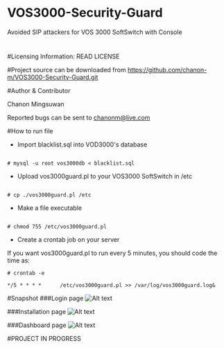 # VOS3000-Security-Guard
Avoided SIP attackers for VOS 3000 SoftSwitch with Console

#

#Licensing Information: READ LICENSE

#Project source can be downloaded from
https://github.com/chanon-m/VOS3000-Security-Guard.git

#Author & Contributor

Chanon Mingsuwan

Reported bugs can be sent to chanonm@live.com

#How to run file

* Import blacklist.sql into VOD3000's database

```

# mysql -u root vos3000db < blacklist.sql

```

* Upload vos3000guard.pl to your VOS3000 SoftSwitch in /etc

```

# cp ./vos3000guard.pl /etc

```

* Make a file executable 

```

# chmod 755 /etc/vos3000guard.pl

```

* Create a crontab job on your server

If you want vos3000guard.pl to run every 5 minutes, you should code the time as:


```
# crontab -e

*/5 * * * *      /etc/vos3000guard.pl >> /var/log/vos3000guard.log&

```

#Snapshot
###Login page
![Alt text](http://www.icalleasy.com/images/vos_g_sp1.png "Snapshot Login") 

###Installation page
![Alt text](http://www.icalleasy.com/images/vos_g_sp1-1.png "Snapshot Installation") 

###Dashboard page
![Alt text](http://www.icalleasy.com/images/vos_g_sp2.png "Snapshot Dashboard") 


#PROJECT IN PROGRESS
